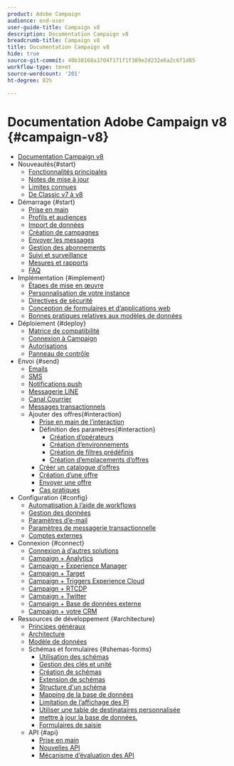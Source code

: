 ```yaml
---
product: Adobe Campaign
audience: end-user
user-guide-title: Campaign v8
description: Documentation Campaign v8
breadcrumb-title: Campaign v8
title: Documentation Campaign v8
hide: true
source-git-commit: 40b38168a3704f171f1f389e2d232e6a2c6f1d85
workflow-type: tm+mt
source-wordcount: '201'
ht-degree: 82%

---
```



# Documentation Adobe Campaign v8 {#campaign-v8}

+ [Documentation Campaign v8](campaign-home.md)
+ Nouveautés{#start}
   + [Fonctionnalités principales](start/whats-new.md)
   + [Notes de mise à jour](start/release-notes.md)
   + [Limites connues](start/known-limitations.md)
   + [De Classic v7 à v8](start/capability-matrix.md)
+ Démarrage {#start}
   + [Prise en main](start/get-started.md)
   + [Profils et audiences](start/audiences.md)
   + [Import de données](start/import.md)
   + [Création de campagnes](start/campaigns.md)
   + [Envoyer les messages](start/create-message.md)
   + [Gestion des abonnements](start/subscriptions.md)
   + [Suivi et surveillance](start/tracking.md)
   + [Mesures et rapports](start/reporting.md)
   + [FAQ](start/campaign-faq.md)
+ Implémentation {#implement}
   + [Étapes de mise en œuvre](start/implement.md)
   + [Personnalisation de votre instance](dev/customize.md)
   + [Directives de sécurité](config/security.md)
   + [Conception de formulaires et d’applications web](dev/webapps.md)
   + [Bonnes pratiques relatives aux modèles de données](dev/datamodel-best-practices.md)
+ Déploiement {#deploy}
   + [Matrice de compatibilité](start/compatibility-matrix.md)
   + [Connexion à Campaign](start/connect.md)
   + [Autorisations](start/permissions.md)
   + [Panneau de contrôle](config/self-service.md)
+ Envoi {#send}
   + [Emails ](send/email.md)
   + [SMS](send/sms.md)
   + [Notifications push](send/push.md)
   + [Messagerie LINE](send/line.md)
   + [Canal Courrier](send/direct-mail.md)
   + [Messages transactionnels](send/transactional.md)
   + Ajouter des offres{#interaction}
      + [Prise en main de l’interaction](send/interaction.md)
      + Définition des paramètres{#interaction}
         + [Création d’opérateurs](send/interaction-operators.md)
         + [Création d’environnements](send/interaction-env.md)
         + [Création de filtres prédéfinis](send/interaction-predefined-filters.md)
         + [Création d’emplacements d’offres](send/interaction-offer-spaces.md)
      + [Créer un catalogue d’offres](send/interaction-offer-catalog.md)
      + [Création d’une offre](send/interaction-offer.md)
      + [Envoyer une offre](send/interaction-send-offers.md)
      + [Cas pratiques](send/interaction-use-cases.md)
+ Configuration {#config}
   + [Automatisation à l’aide de workflows](config/workflows.md)
   + [Gestion des données](config/replication.md)
   + [Paramètres d’e-mail](config/email-settings.md)
   + [Paramètres de messagerie transactionnelle](config/transactional-msg-settings.md)
   + [Comptes externes](config/external-accounts.md)
+ Connexion {#connect}
   + [Connexion à d’autres solutions](connect/integration.md)
   + [Campaign + Analytics](connect/ac-aa.md)
   + [Campaign + Experience Manager](connect/ac-aem.md)
   + [Campaign + Target](connect/ac-at.md)
   + [Campaign + Triggers Experience Cloud](connect/ac-triggers.md)
   + [Campaign + RTCDP](connect/ac-rtcdp.md)
   + [Campaign + Twitter](connect/ac-tw.md)
   + [Campaign + Base de données externe](connect/fda.md)
   + [Campaign + votre CRM](connect/crm.md)
+ Ressources de développement {#architecture}
   + [Principes généraux](dev/general-architecture.md)
   + [Architecture](dev/architecture.md)
   + [Modèle de données](dev/datamodel.md)
   + Schémas et formulaires {#shemas-forms}
      + [Utilisation des schémas](dev/schemas.md)
      + [Gestion des clés et unité](dev/keys.md)
      + [Création de schémas](dev/create-schema.md)
      + [Extension de schémas](dev/extend-schema.md)
      + [Structure d&#39;un schéma](dev/schema-structure.md)
      + [Mapping de la base de données](dev/database-mapping.md)
      + [Limitation de l’affichage des PI](dev/restrict-pi-view.md)
      + [Utiliser une table de destinataires personnalisée](dev/custom-recipient.md)
      + [mettre à jour la base de données.](dev/update-database-structure.md)
      + [Formulaires de saisie](dev/forms.md)
   + API {#api}
      + [Prise en main](dev/api.md)
      + [Nouvelles API](dev/new-apis.md)
      + [Mécanisme d’évaluation des API](dev/staging.md)
